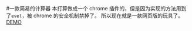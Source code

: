 #一款简易的计算器
本打算做成一个 chrome 插件的，但是因为实现的方法用到了`evel`，被 chrome 的安全机制禁掉了。
所以现在就是一款网页版的玩具了。
[DEMO](http://kisnows.com/F2E-practice/calculate)